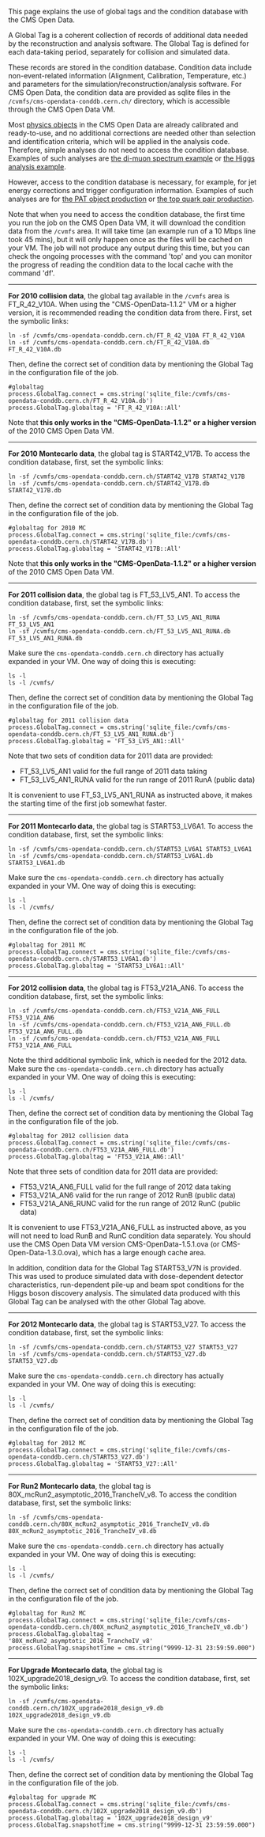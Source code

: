 This page explains the use of global tags and the condition database with the CMS Open Data.

A Global Tag is a coherent collection of records of additional data needed by the reconstruction and analysis software. The Global Tag is defined for each data-taking period, separately for collision and simulated data.

These records are stored in the condition database. Condition data include non-event-related information (Alignment, Calibration, Temperature, etc.) and parameters for the simulation/reconstruction/analysis software. For CMS Open Data, the condition data are provided as sqlite files in the `/cvmfs/cms-opendata-conddb.cern.ch/` directory, which is accessible through the CMS Open Data VM.

Most [physics objects](/docs/cms-physics-objects-2011) in the CMS Open Data are already calibrated and ready-to-use, and no additional corrections are needed other than selection and identification criteria, which will be applied in the analysis code. Therefore, simple analyses do not need to access the condition database. Examples of such analyses are [the di-muon spectrum example](/record/5001) or [the Higgs analysis example](/record/5500).

However, access to the condition database is necessary, for example, for jet energy corrections and trigger configuration information. Examples of such analyses are for [the PAT object production](/record/233) or [the top quark pair production](/record/5000).

Note that when you need to access the condition database, the first time you run the job on the CMS Open Data VM, it will download the condition data from the `/cvmfs` area. It will take time (an example run of a 10 Mbps line took 45 mins), but it will only happen once as the files will be cached on your VM. The job will not produce any output during this time, but you can check the ongoing processes with the command 'top' and you can monitor the progress of reading the condition data to the local cache with the command 'df'.

---

**For 2010 collision data**, the global tag available in the  `/cvmfs` area is FT_R_42_V10A. When using the "CMS-OpenData-1.1.2" VM or a higher version, it is recommended reading the condition data from there. First, set the symbolic links:

```shell
ln -sf /cvmfs/cms-opendata-conddb.cern.ch/FT_R_42_V10A FT_R_42_V10A
ln -sf /cvmfs/cms-opendata-conddb.cern.ch/FT_R_42_V10A.db FT_R_42_V10A.db
```

Then, define the correct set of condition data by mentioning the Global Tag in the configuration file of the job.

```shell
#globaltag
process.GlobalTag.connect = cms.string('sqlite_file:/cvmfs/cms-opendata-conddb.cern.ch/FT_R_42_V10A.db')
process.GlobalTag.globaltag = 'FT_R_42_V10A::All'
```

Note that **this only works in the "CMS-OpenData-1.1.2" or a higher version** of the 2010 CMS Open Data VM.

---

**For 2010 Montecarlo data**, the global tag is START42_V17B. To access the condition database, first, set the symbolic links:

```shell
ln -sf /cvmfs/cms-opendata-conddb.cern.ch/START42_V17B START42_V17B
ln -sf /cvmfs/cms-opendata-conddb.cern.ch/START42_V17B.db START42_V17B.db
```

Then, define the correct set of condition data by mentioning the Global Tag in the configuration file of the job.

```shell
#globaltag for 2010 MC
process.GlobalTag.connect = cms.string('sqlite_file:/cvmfs/cms-opendata-conddb.cern.ch/START42_V17B.db')
process.GlobalTag.globaltag = 'START42_V17B::All'
```

Note that **this only works in the "CMS-OpenData-1.1.2" or a higher version** of the 2010 CMS Open Data VM.

---

**For 2011 collision data**, the global tag is FT_53_LV5_AN1. To access the condition database, first, set the symbolic links:

```shell
ln -sf /cvmfs/cms-opendata-conddb.cern.ch/FT_53_LV5_AN1_RUNA FT_53_LV5_AN1
ln -sf /cvmfs/cms-opendata-conddb.cern.ch/FT_53_LV5_AN1_RUNA.db FT_53_LV5_AN1_RUNA.db
```
Make sure the `cms-opendata-conddb.cern.ch` directory has actually expanded in your VM. One way of doing this is executing:

```shell
ls -l
ls -l /cvmfs/
```

Then, define the correct set of condition data by mentioning the Global Tag in the configuration file of the job.

```shell
#globaltag for 2011 collision data
process.GlobalTag.connect = cms.string('sqlite_file:/cvmfs/cms-opendata-conddb.cern.ch/FT_53_LV5_AN1_RUNA.db')
process.GlobalTag.globaltag = 'FT_53_LV5_AN1::All'
```

Note that two sets of condition data for 2011 data are provided:

* FT_53_LV5_AN1 valid for the full range of 2011 data taking
* FT_53_LV5_AN1_RUNA valid for the run range of 2011 RunA (public data)

It is convenient to use FT_53_LV5_AN1_RUNA as instructed above, it makes the starting time of the first job somewhat faster.

---

**For 2011 Montecarlo data**, the global tag is START53_LV6A1. To access the condition database, first, set the symbolic links:

```shell
ln -sf /cvmfs/cms-opendata-conddb.cern.ch/START53_LV6A1 START53_LV6A1
ln -sf /cvmfs/cms-opendata-conddb.cern.ch/START53_LV6A1.db START53_LV6A1.db
```
Make sure the `cms-opendata-conddb.cern.ch` directory has actually expanded in your VM. One way of doing this is executing:

```shell
ls -l
ls -l /cvmfs/
```

Then, define the correct set of condition data by mentioning the Global Tag in the configuration file of the job.

```shell
#globaltag for 2011 MC
process.GlobalTag.connect = cms.string('sqlite_file:/cvmfs/cms-opendata-conddb.cern.ch/START53_LV6A1.db')
process.GlobalTag.globaltag = 'START53_LV6A1::All'
```

---

**For 2012 collision data**, the global tag is FT53_V21A_AN6. To access the condition database, first, set the symbolic links:

```shell
ln -sf /cvmfs/cms-opendata-conddb.cern.ch/FT53_V21A_AN6_FULL FT53_V21A_AN6
ln -sf /cvmfs/cms-opendata-conddb.cern.ch/FT53_V21A_AN6_FULL.db FT53_V21A_AN6_FULL.db
ln -sf /cvmfs/cms-opendata-conddb.cern.ch/FT53_V21A_AN6_FULL FT53_V21A_AN6_FULL
```
Note the third additional symbolic link, which is needed for the 2012 data. Make sure the `cms-opendata-conddb.cern.ch` directory has actually expanded in your VM. One way of doing this is executing:

```shell
ls -l
ls -l /cvmfs/
```

Then, define the correct set of condition data by mentioning the Global Tag in the configuration file of the job.

```shell
#globaltag for 2012 collision data
process.GlobalTag.connect = cms.string('sqlite_file:/cvmfs/cms-opendata-conddb.cern.ch/FT53_V21A_AN6_FULL.db')
process.GlobalTag.globaltag = 'FT53_V21A_AN6::All'
```

Note that three sets of condition data for 2011 data are provided:

* FT53_V21A_AN6_FULL valid for the full range of 2012 data taking
* FT53_V21A_AN6 valid for the run range of 2012 RunB (public data)
* FT53_V21A_AN6_RUNC valid for the run range of 2012 RunC (public data)

It is convenient to use FT53_V21A_AN6_FULL as instructed above, as you will not need to load RunB and RunC condition data separately. You should use the CMS Open Data VM version CMS-OpenData-1.5.1.ova (or CMS-Open-Data-1.3.0.ova), which has a large enough cache area.

In addition, condition data for the Global Tag START53_V7N is provided. This was used to produce simulated data with dose-dependent detector characteristics, run-dependent pile-up and beam spot conditions for the Higgs boson discovery analysis. The simulated data produced with this Global Tag can be analysed with the other Global Tag above.

---

**For 2012 Montecarlo data**, the global tag is START53_V27. To access the condition database, first, set the symbolic links:

```shell
ln -sf /cvmfs/cms-opendata-conddb.cern.ch/START53_V27 START53_V27
ln -sf /cvmfs/cms-opendata-conddb.cern.ch/START53_V27.db START53_V27.db
```
Make sure the `cms-opendata-conddb.cern.ch` directory has actually expanded in your VM. One way of doing this is executing:

```shell
ls -l
ls -l /cvmfs/
```

Then, define the correct set of condition data by mentioning the Global Tag in the configuration file of the job.

```shell
#globaltag for 2012 MC
process.GlobalTag.connect = cms.string('sqlite_file:/cvmfs/cms-opendata-conddb.cern.ch/START53_V27.db')
process.GlobalTag.globaltag = 'START53_V27::All'
```

---

**For Run2 Montecarlo data**, the global tag is 80X_mcRun2_asymptotic_2016_TrancheIV_v8. To access the condition database, first, set the symbolic links:

```shell
ln -sf /cvmfs/cms-opendata-conddb.cern.ch/80X_mcRun2_asymptotic_2016_TrancheIV_v8.db 80X_mcRun2_asymptotic_2016_TrancheIV_v8.db
```
Make sure the `cms-opendata-conddb.cern.ch` directory has actually expanded in your VM. One way of doing this is executing:

```shell
ls -l
ls -l /cvmfs/
```

Then, define the correct set of condition data by mentioning the Global Tag in the configuration file of the job.

```shell
#globaltag for Run2 MC
process.GlobalTag.connect = cms.string('sqlite_file:/cvmfs/cms-opendata-conddb.cern.ch/80X_mcRun2_asymptotic_2016_TrancheIV_v8.db')
process.GlobalTag.globaltag = '80X_mcRun2_asymptotic_2016_TrancheIV_v8'
process.GlobalTag.snapshotTime = cms.string("9999-12-31 23:59:59.000")
```

---

**For Upgrade Montecarlo data**, the global tag is 102X_upgrade2018_design_v9. To access the condition database, first, set the symbolic links:

```shell
ln -sf /cvmfs/cms-opendata-conddb.cern.ch/102X_upgrade2018_design_v9.db 102X_upgrade2018_design_v9.db
```
Make sure the `cms-opendata-conddb.cern.ch` directory has actually expanded in your VM. One way of doing this is executing:

```shell
ls -l
ls -l /cvmfs/
```

Then, define the correct set of condition data by mentioning the Global Tag in the configuration file of the job.

```shell
#globaltag for upgrade MC
process.GlobalTag.connect = cms.string('sqlite_file:/cvmfs/cms-opendata-conddb.cern.ch/102X_upgrade2018_design_v9.db')
process.GlobalTag.globaltag = '102X_upgrade2018_design_v9'
process.GlobalTag.snapshotTime = cms.string("9999-12-31 23:59:59.000")
```
